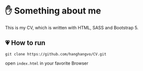 ﻿# :raised_hand: Something about me  
This is my CV, which is written with HTML, SASS and Bootstrap 5. 


## :heartpulse: How to run
`git clone https://github.com/hanghangvo/CV.git`

open `index.html` in your favorite Browser
